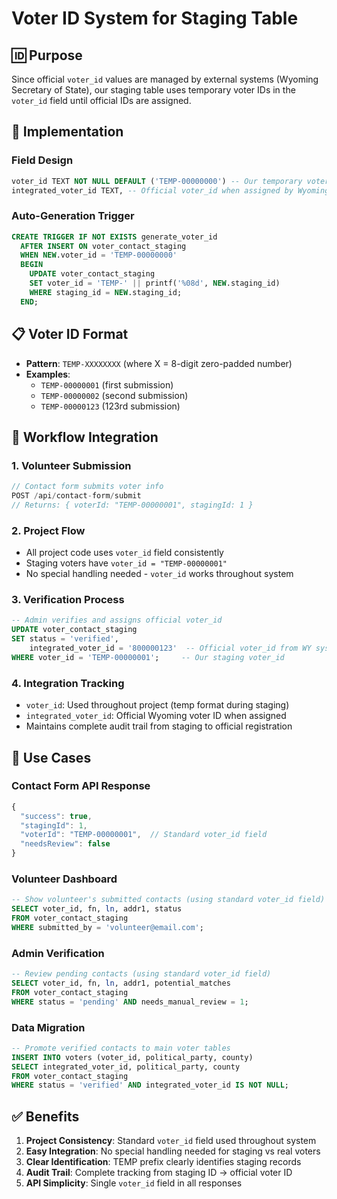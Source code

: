 # Voter ID System for Staging Table

## 🆔 **Purpose**

Since official `voter_id` values are managed by external systems (Wyoming Secretary of State), our staging table uses temporary voter IDs in the `voter_id` field until official IDs are assigned.

## 🔧 **Implementation**

### **Field Design**
```sql
voter_id TEXT NOT NULL DEFAULT ('TEMP-00000000') -- Our temporary voter_id for project flow
integrated_voter_id TEXT, -- Official voter_id when assigned by Wyoming system
```

### **Auto-Generation Trigger**
```sql
CREATE TRIGGER IF NOT EXISTS generate_voter_id
  AFTER INSERT ON voter_contact_staging
  WHEN NEW.voter_id = 'TEMP-00000000'
  BEGIN
    UPDATE voter_contact_staging 
    SET voter_id = 'TEMP-' || printf('%08d', NEW.staging_id)
    WHERE staging_id = NEW.staging_id;
  END;
```

## 📋 **Voter ID Format**

- **Pattern**: `TEMP-XXXXXXXX` (where X = 8-digit zero-padded number)
- **Examples**: 
  - `TEMP-00000001` (first submission)
  - `TEMP-00000002` (second submission)
  - `TEMP-00000123` (123rd submission)

## 🔄 **Workflow Integration**

### **1. Volunteer Submission**
```javascript
// Contact form submits voter info
POST /api/contact-form/submit
// Returns: { voterId: "TEMP-00000001", stagingId: 1 }
```

### **2. Project Flow**
- All project code uses `voter_id` field consistently
- Staging voters have `voter_id = "TEMP-00000001"`
- No special handling needed - `voter_id` works throughout system

### **3. Verification Process**
```sql
-- Admin verifies and assigns official voter_id
UPDATE voter_contact_staging 
SET status = 'verified', 
    integrated_voter_id = '800000123'  -- Official voter_id from WY system
WHERE voter_id = 'TEMP-00000001';     -- Our staging voter_id
```

### **4. Integration Tracking**
- `voter_id`: Used throughout project (temp format during staging)
- `integrated_voter_id`: Official Wyoming voter ID when assigned
- Maintains complete audit trail from staging to official registration

## 🎯 **Use Cases**

### **Contact Form API Response**
```javascript
{
  "success": true,
  "stagingId": 1,
  "voterId": "TEMP-00000001",  // Standard voter_id field
  "needsReview": false
}
```

### **Volunteer Dashboard**
```sql
-- Show volunteer's submitted contacts (using standard voter_id field)
SELECT voter_id, fn, ln, addr1, status 
FROM voter_contact_staging 
WHERE submitted_by = 'volunteer@email.com';
```

### **Admin Verification**
```sql
-- Review pending contacts (using standard voter_id field)
SELECT voter_id, fn, ln, addr1, potential_matches
FROM voter_contact_staging 
WHERE status = 'pending' AND needs_manual_review = 1;
```

### **Data Migration**
```sql
-- Promote verified contacts to main voter tables
INSERT INTO voters (voter_id, political_party, county)
SELECT integrated_voter_id, political_party, county
FROM voter_contact_staging
WHERE status = 'verified' AND integrated_voter_id IS NOT NULL;
```

## ✅ **Benefits**

1. **Project Consistency**: Standard `voter_id` field used throughout system
2. **Easy Integration**: No special handling needed for staging vs real voters
3. **Clear Identification**: TEMP prefix clearly identifies staging records
4. **Audit Trail**: Complete tracking from staging ID → official voter ID
5. **API Simplicity**: Single `voter_id` field in all responses